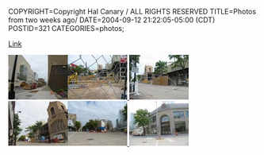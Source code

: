 COPYRIGHT=Copyright Hal Canary / ALL RIGHTS RESERVED
TITLE=Photos from two weeks ago/
DATE=2004-09-12 21:22:05-05:00 (CDT)
POSTID=321
CATEGORIES=photos;

[Link](/p/photo-2004-08-29)

 [![[Thumb]](/photos/thumb/2004-08-29-img_1484.jpg)](/photos/2004-08-29-img_1484.jpg)[![[Thumb]](/photos/thumb/2004-08-29-img_1487.jpg) ](/photos/2004-08-29-img_1487.jpg)[![[Thumb]](/photos/thumb/2004-08-29-img_1488.jpg)](/photos/2004-08-29-img_1488.jpg)  
 [![[Thumb]](/photos/thumb/2004-08-29-img_1492.jpg)](/photos/2004-08-29-img_1492.jpg)[![[Thumb]](/photos/thumb/2004-08-29-img_1494.jpg) ](/photos/2004-08-29-img_1494.jpg)[![[Thumb]](/photos/thumb/2004-08-29-img_1496.jpg)](/photos/2004-08-29-img_1496.jpg)
